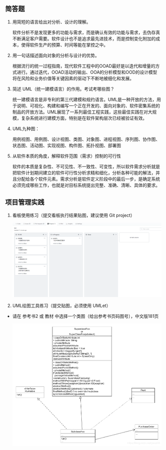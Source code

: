 ## 简答题

1. 用简短的语言给出对分析、设计的理解。

    软件分析不是发现更多的功能与需求，而是确认有效的功能与需求，去伪存真不断满足客户需要。软件设计也不是追求最先进技术，而是控制变化附加的成本，使得软件生产的预算、时间等能在掌控之中。
2. 用一句话描述面向对象的分析与设计的优势。

    根据流行的统一过程指南，现代软件工程中的OOAD最好是以迭代和增量的方式进行。通过迭代，OOAD活动的输出、OOA的分析模型和OOD的设计模型将在风险和业务价值等关键因素的驱动下不断地被细化和发展。
3. 简述 UML（统一建模语言）的作用。考试考哪些图？

    统一建模语言是非专利的第三代建模和规约语言。UML是一种开放的方法，用于说明、可视化、构建和编写一个正在开发的、面向对象的、软件密集系统的制品的开放方法。UML展现了一系列最佳工程实践，这些最佳实践在对大规模，复杂系统进行建模方面，特别是在软件架构层次已经被验证有效。
4. UML九种图：

    用例视图、用例图、设计视图、类图、对象图、进程视图、序列图、协作图、状态图、活动图、实现视图、构件图、拓扑视图、部署图
5. 从软件本质的角度，解释软件范围（需求）控制的可行性

    软件的本质是复杂性、不可见性、不一致性、可变性，所以软件需求分析就是把软件计划期间建立的软件可行性分析求精和细化，分析各种可能的解法，并且分配给各个软件元素。需求分析是软件定义阶段中的最后一步，是确定系统必须完成哪些工作，也就是对目标系统提出完整、准确、清晰、具体的要求。

## 项目管理实践

1. 看板使用练习（提交看板执行结果贴图，建议使用 Git project）

    ![](截图/1.png)

2. UML绘图工具练习（提交贴图，必须使用 UMLet）

+ 请在 参考书2 或 教材 中选择一个类图（给出参考书页码图号），中文版181页

    ![](截图/2.png)

